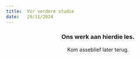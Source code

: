 ```yaml
---
title:  Vir verdere studie
date:   29/11/2024
---
```


### <center>Ons werk aan hierdie les.</center>
<center>Kom asseblief later terug.</center>